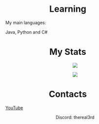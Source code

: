 <h1 align="center"><b>Learning</b></h1>
<ul>
  <ol> 
    <p>My main languages: </p>
  </ol>
  <ol> 
    <p>Java, Python and C#</p>
  </ol>
</ul>
<h1 align="center"><b>My Stats</b></h1>
<ul align="center">
  <ol>
    <a href="https://github.com/anuraghazra/github-readme-stats">
      <img src="https://github-readme-stats.vercel.app/api/top-langs/?username=TheReal3rd&layout=compact&theme=radical" />
    </a>
  </ol>
  <ol>
    <a href="https://github.com/anuraghazra/github-readme-stats">
      <img src="https://github-readme-stats.vercel.app/api?username=TheReal3rd&theme=radical" />
    </a>
  </ol>
</ul>
<h1 align="center"><b>Contacts</b></h1>
<ul>
  <ol> 
    <a href="https://www.youtube.com/channel/UCq0Zm9yqvXrzvnnMz4vbkIw">
      <p>YouTube</p>
    </a>
  </ol>
  <ol>
    <p style="text-align:center">Discord: thereal3rd</p>
  </ol>
</ul>
